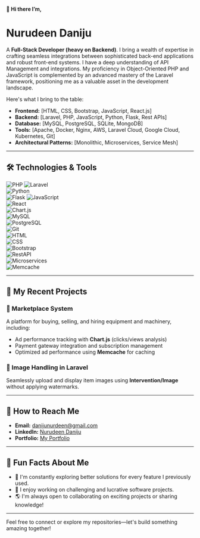 #### 👋 Hi there I’m,
  # Nurudeen Daniju

A **Full-Stack Developer (heavy on Backend)**. I bring a wealth of expertise in crafting seamless integrations between sophisticated back-end applications and robust front-end systems. I have a deep understanding of API Management and integrations. My proficiency in Object-Oriented PHP and JavaScript is complemented by an advanced mastery of the Laravel framework, positioning me as a valuable asset in the development landscape. 
  
Here's what I bring to the table: 

- **Frontend:** [HTML, CSS, Bootstrap, JavaScript, React.js]  
- **Backend:** [Laravel, PHP, JavaScript, Python, Flask, Rest APIs]
- **Database:** [MySQL, PostgreSQL, SQLite, MongoDB]
- **Tools:** [Apache, Docker, Nginx, AWS, Laravel Cloud, Google Cloud, Kubernetes, Git]
- **Architectural Patterns:** [Monolithic, Microservices, Service Mesh] 

---

## 🛠️ Technologies & Tools  

![PHP](https://img.shields.io/badge/-PHP-777BB4?logo=php&logoColor=white&style=for-the-badge) 
![Laravel](https://img.shields.io/badge/-Laravel-FF2D20?logo=laravel&logoColor=white&style=for-the-badge)   
![Python](https://img.shields.io/badge/-Python-3776AB?logo=python&logoColor=white&style=for-the-badge)  
![Flask](https://img.shields.io/badge/-Flask-000000?logo=flask&logoColor=white&style=for-the-badge) 
![JavaScript](https://img.shields.io/badge/-JavaScript-F7DF1E?logo=javascript&logoColor=black&style=flat)  
![React](https://img.shields.io/badge/-React-61DAFB?logo=react&logoColor=black&style=flat)  
![Chart.js](https://img.shields.io/badge/-Chart.js-FF6384?logo=chartdotjs&logoColor=white&style=flat)  
![MySQL](https://img.shields.io/badge/-MySQL-4479A1?logo=mysql&logoColor=white&style=flat)  
![PostgreSQL](https://img.shields.io/badge/-PostgreSQL-4169E1?logo=postgresql&logoColor=white&style=flat)  
![Git](https://img.shields.io/badge/-Git-F05032?logo=git&logoColor=white&style=flat)  
![HTML](https://img.shields.io/badge/-HTML-E34F26?logo=html5&logoColor=white&style=flat)  
![CSS](https://img.shields.io/badge/-CSS-1572B6?logo=css3&logoColor=white&style=flat)  
![Bootstrap](https://img.shields.io/badge/-Bootstrap-7952B3?logo=bootstrap&logoColor=white&style=flat)  
![RestAPI](https://img.shields.io/badge/-RestAPI-02569B?logo=api&logoColor=white&style=flat)  
![Microservices](https://img.shields.io/badge/-Microservices-FF6F00?logo=microgen&logoColor=white&style=flat)  
![Memcache](https://img.shields.io/badge/-Memcache-009DC4?logo=memcached&logoColor=white&style=flat)  

---

## 🚀 My Recent Projects  

### 🎯 Marketplace System  
A platform for buying, selling, and hiring equipment and machinery, including:  
- Ad performance tracking with **Chart.js** (clicks/views analysis)  
- Payment gateway integration and subscription management  
- Optimized ad performance using **Memcache** for caching  

### 📸 Image Handling in Laravel  
Seamlessly upload and display item images using **Intervention/Image** without applying watermarks.  

---

## 📩 How to Reach Me  

- **Email:** [danijunurdeen@gmail.com](mailto:danijunurdeen@gmail.com)  
- **LinkedIn:** [Nurudeen Daniju](https://linkedin.com/in/nur-deen-daniju-7894692a0/)  
- **Portfolio:** [My Portfolio](https://dnurudeen.github.io/)  

---

## 🌱 Fun Facts About Me  

- 🧠 I'm constantly exploring better solutions for every feature I previously used.  
- 🎨 I enjoy working on challenging and lucrative software projects.  
- 🌎 I'm always open to collaborating on exciting projects or sharing knowledge!  

---

Feel free to connect or explore my repositories—let's build something amazing together!  
